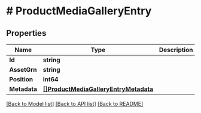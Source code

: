 # # ProductMediaGalleryEntry


## Properties 


Name | Type | Description | Notes
------------ | ------------- | ------------- | -------------
**Id**| **string** |   | [optional]
**AssetGrn**| **string** |   | [optional]
**Position**| **int64** |   | [optional]
**Metadata**| [**[]ProductMediaGalleryEntryMetadata**](ProductMediaGalleryEntryMetadata.md) |   | [optional]


[[Back to Model list]](../../README.md#models) [[Back to API list]](../../README.md#endpoints) [[Back to README]](../../README.md)

